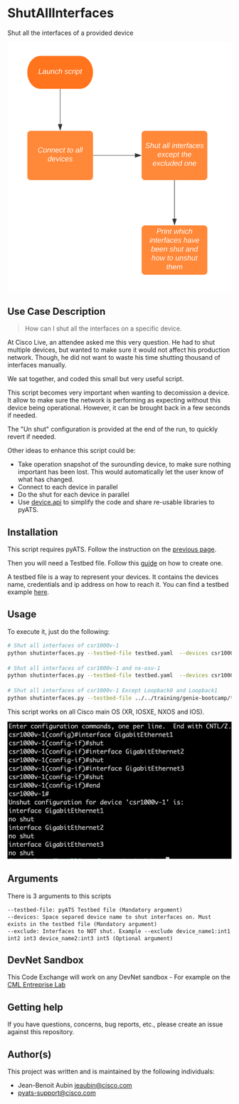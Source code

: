 # ShutAllInterfaces

Shut all the interfaces of a provided device

![Theme](https://github.com/CiscoTestAutomation/DevNetAutomationExchange/blob/main/ShutAllInterface/ShutAllInterface.svg)
 
## Use Case Description

> How can I shut all the interfaces on a specific device.

At Cisco Live, an attendee asked me this very question. He had to shut multiple devices, but wanted to make sure it would not affect his production network. Though, he did not want to waste his time shutting thousand of interfaces manually.

We sat together, and coded this small but very useful script. 

This script becomes very important when wanting to decomission a device. It allow to make sure the network is performing as expecting without this device being operational. However, it can be brought back in a few seconds if needed.

The "Un shut" configuration is provided at the end of the run, to quickly revert if needed.


Other ideas to enhance this script could be:

* Take operation snapshot of the surounding device, to make sure nothing important has been lost. This would automatically let the user know of what has changed.
* Connect to each device in parallel
* Do the shut for each device in parallel
* Use [device.api](https://pubhub.devnetcloud.com/media/genie-feature-browser/docs/#/apis) to simplify the code and share re-usable libraries to pyATS.

## Installation


This script requires pyATS. Follow the instruction on the [previous page](../README.md).

Then you will need a Testbed file. Follow this [guide](https://pubhub.devnetcloud.com/media/pyats-getting-started/docs/quickstart/manageconnections.html#) on how to create one.

A testbed file is a way to represent your devices. It contains the devices name, credentials and ip address on how to reach it. You can find a testbed example [here](testbed.yaml).

## Usage

To execute it, just do the following:

```bash
# Shut all interfaces of csr1000v-1
python shutinterfaces.py --testbed-file testbed.yaml  --devices csr1000v-1

# Shut all interfaces of csr1000v-1 and nx-osv-1
python shutinterfaces.py --testbed-file testbed.yaml  --devices csr1000v-1 nx-osv-1

# Shut all interfaces of csr1000v-1 Except Loopback0 and Loopback1
python shutinterfaces.py --testbed-file ../../training/genie-bootcamp/tb.yaml  --devices csr1000v-1 --exclude csr1000v-1:Loopback0,Loopback1
```

This script works on all Cisco main OS (XR, IOSXE, NXOS and IOS).

![Theme](https://github.com/CiscoTestAutomation/DevNetAutomationExchange/blob/main/ShutAllInterface/Theme.png)

## Arguments

There is 3 arguments to this scripts

```text
--testbed-file: pyATS Testbed file (Mandatory argument)
--devices: Space separed device name to shut interfaces on. Must exists in the testbed file (Mandatory argument)
--exclude: Interfaces to NOT shut. Example --exclude device_name1:int1 int2 int3 device_name2:int3 int5 (Optional argument)

```

## DevNet Sandbox

This Code Exchange will work on any DevNet sandbox - For example on the [CML Entreprise Lab](https://devnetsandbox.cisco.com/RM/Diagram/Index/45100600-b413-4471-b28e-b014eb824555?diagramType=Topology)

## Getting help

If you have questions, concerns, bug reports, etc., please create an issue against this repository.

## Author(s)

This project was written and is maintained by the following individuals:

* Jean-Benoit Aubin <jeaubin@cisco.com>
* pyats-support@cisco.com
